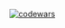 [![codewars](https://www.codewars.com/users/JDiablo/badges/large)](https://www.codewars.com/users/JDiablo)   
